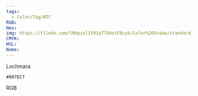 ```yaml
---
tags:
  - Color/Tag/NTC
RGB:
Hex:
img: https://filedn.com/l0hpzxl1f01yT7GHxtF8cyk/Color%20Snake/standard_csv_to_svg//007EC7.svg
CMYK:
HSL:
Name:
---
```

Lochmara
```palette
#007EC7
```
RGB
